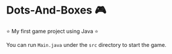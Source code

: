 # Dots-And-Boxes :video_game:
:star: My first game project using Java :star:

You can run `Main.java` under the `src` directory to start the game.

